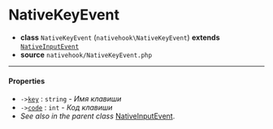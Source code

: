 # NativeKeyEvent

- **class** `NativeKeyEvent` (`nativehook\NativeKeyEvent`) **extends** [`NativeInputEvent`](classes/nativehook/NativeInputEvent.md)
- **source** `nativehook/NativeKeyEvent.php`

---

#### Properties

- `->`[`key`](#prop-key) : `string` - _Имя клавиши_
- `->`[`code`](#prop-code) : `int` - _Код клавиши_
- *See also in the parent class* [NativeInputEvent](classes/nativehook/NativeInputEvent.md).